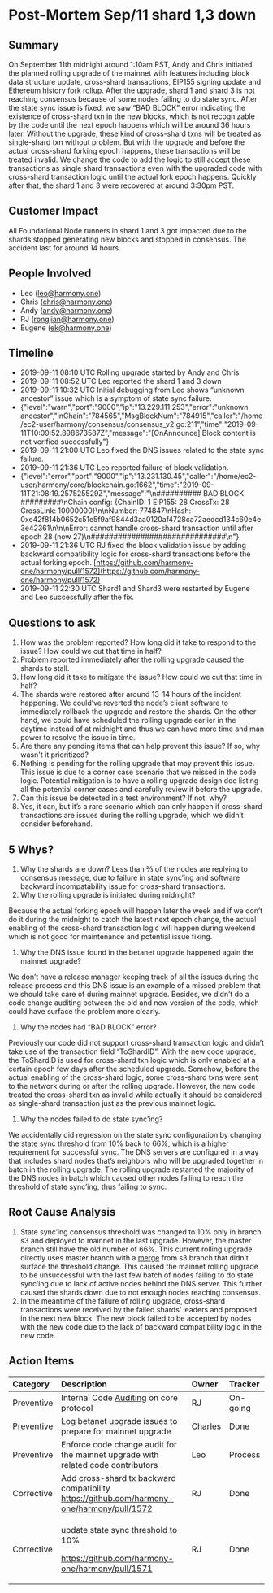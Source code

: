 # Post-Mortem Sep/11 shard 1,3 down

## Summary

On September 11th midnight around 1:10am PST, Andy and Chris initiated the planned rolling upgrade of the mainnet with features including block data structure update, cross-shard transactions, EIP155 signing update and Ethereum history fork rollup. After the upgrade, shard 1 and shard 3 is not reaching consensus because of some nodes failing to do state sync. After the state sync issue is fixed, we saw “BAD BLOCK” error indicating the existence of cross-shard txn in the new blocks, which is not recognizable by the code until the next epoch happens which will be around 36 hours later. Without the upgrade, these kind of cross-shard txns will be treated as single-shard txn without problem. But with the upgrade and before the actual cross-shard forking epoch happens, these transactions will be treated invalid. We change the code to add the logic to still accept these transactions as single shard transactions even with the upgraded code with cross-shard transaction logic until the actual fork epoch happens. Quickly after that, the shard 1 and 3 were recovered at around 3:30pm PST.

## Customer Impact

All Foundational Node runners in shard 1 and 3 got impacted due to the shards stopped generating new blocks and stopped in consensus. The accident last for around 14 hours.

## People Involved

* Leo \(leo@harmony.one\)
* Chris \(chris@harmony.one\)
* Andy \(andy@harmony.one\)
* RJ \(rongjian@harmony.one\)
* Eugene \(ek@harmony.one\)

## Timeline

* 2019-09-11 08:10 UTC Rolling upgrade started by Andy and Chris
* 2019-09-11 08:52 UTC Leo reported the shard 1 and 3 down
* 2019-09-11 10:32 UTC Initial debugging from Leo shows “unknown ancestor” issue which is a symptom of state sync failure.
* {"level":"warn","port":"9000","ip":"13.229.111.253","error":"unknown ancestor","inChain":"784565","MsgBlockNum":"784915","caller":"/home/ec2-user/harmony/consensus/consensus\_v2.go:211","time":"2019-09-11T10:09:52.898673587Z","message":"\[OnAnnounce\] Block content is not verified successfully"}
* 2019-09-11 21:00 UTC Leo fixed the DNS issues related to the state sync failure.
* 2019-09-11 21:36 UTC Leo reported failure of block validation.
* {"level":"error","port":"9000","ip":"13.231.130.45","caller":"/home/ec2-user/harmony/core/blockchain.go:1662","time":"2019-09-11T21:08:19.257525529Z","message":"\n\#\#\#\#\#\#\#\#\#\# BAD BLOCK \#\#\#\#\#\#\#\#\#\nChain config: {ChainID: 1 EIP155: 28 CrossTx: 28 CrossLink: 10000000}\n\nNumber: 774847\nHash: 0xe42f814b0652c51e5f9af9844d3aa0120af4728ca72aedcd134c60e4e3e42361\n\n\nError: cannot handle cross-shard transaction until after epoch 28 \(now 27\)\n\#\#\#\#\#\#\#\#\#\#\#\#\#\#\#\#\#\#\#\#\#\#\#\#\#\#\#\#\#\#\n"}
* 2019-09-11 21:36 UTC RJ fixed the block validation issue by adding backward compatibility logic for cross-shard transactions before the actual forking epoch. [https://github.com/harmony-one/harmony/pull/1572](https://github.com/harmony-one/harmony/pull/1572)
* 2019-09-11 22:30 UTC Shard1 and Shard3 were restarted by Eugene and Leo successfully after the fix.

## Questions to ask

1. How was the problem reported? How long did it take to respond to the issue? How could we cut that time in half?
2. Problem reported immediately after the rolling upgrade caused the shards to stall.
3. How long did it take to mitigate the issue? How could we cut that time in half?
4. The shards were restored after around 13-14 hours of the incident happening. We could’ve reverted the node’s client software to immediately rollback the upgrade and restore the shards. On the other hand, we could have scheduled the rolling upgrade earlier in the daytime instead of at midnight and thus we can have more time and man power to resolve the issue in time.
5. Are there any pending items that can help prevent this issue? If so, why wasn't it prioritized?
6. Nothing is pending for the rolling upgrade that may prevent this issue. This issue is due to a corner case scenario that we missed in the code logic. Potential mitigation is to have a rolling upgrade design doc listing all the potential corner cases and carefully review it before the upgrade.
7. Can this issue be detected in a test environment? If not, why?
8. Yes, it can, but it’s a rare scenario which can only happen if cross-shard transactions are issues during the rolling upgrade, which we didn’t consider beforehand.

## 5 Whys?

1. Why the shards are down? Less than ⅔ of the nodes are replying to consensus message, due to failure in state sync’ing and software backward incompatability issue for cross-shard transactions.
2. Why the rolling upgrade is initiated during midnight?

Because the actual forking epoch will happen later the week and if we don’t do it during the midnight to catch the latest next epoch change, the actual enabling of the cross-shard transaction logic will happen during weekend which is not good for maintenance and potential issue fixing.

1. Why the DNS issue found in the betanet upgrade happened again the mainnet upgrade?

We don’t have a release manager keeping track of all the issues during the release process and this DNS issue is an example of a missed problem that we should take care of during mainnet upgrade. Besides, we didn’t do a code change auditing between the old and new version of the code, which could have surface the problem more clearly.

1. Why the nodes had “BAD BLOCK” error?

Previously our code did not support cross-shard transaction logic and didn’t take use of the transaction field “ToShardID”. With the new code upgrade, the ToShardID is used for cross-shard txn logic which is only enabled at a certain epoch few days after the scheduled upgrade. Somehow, before the actual enabling of the cross-shard logic, some cross-shard txns were sent to the network during or after the rolling upgrade. However, the new code treated the cross-shard txn as invalid while actually it should be considered as single-shard transaction just as the previous mainnet logic.

1. Why the nodes failed to do state sync’ing?

We accidentally did regression on the state sync configuration by changing the state sync threshold from 10% back to 66%, which is a higher requirement for successful sync. The DNS servers are configured in a way that includes shard nodes that’s neighbors who will be upgraded together in batch in the rolling upgrade. The rolling upgrade restarted the majority of the DNS nodes in batch which caused other nodes failing to reach the threshold of state sync’ing, thus failing to sync.

## Root Cause Analysis

1. State sync’ing consensus threshold was changed to 10% only in branch s3 and deployed to mainnet in the last upgrade. However, the master branch still have the old number of 66%. This current rolling upgrade directly uses master branch with a [merge](https://github.com/harmony-one/harmony/pull/1563) from s3 branch that didn’t surface the threshold change. This caused the mainnet rolling upgrade to be unsuccessful with the last few batch of nodes failing to do state sync’ing due to lack of active nodes behind the DNS server. This further caused the shards down due to not enough nodes reaching consensus.
2. In the meantime of the failure of rolling upgrade, cross-shard transactions were received by the failed shards’ leaders and proposed in the next new block. The new block failed to be accepted by nodes with the new code due to the lack of backward compatibility logic in the new code.

## Action Items

<table>
  <thead>
    <tr>
      <th style="text-align:left">Category</th>
      <th style="text-align:left">Description</th>
      <th style="text-align:left">Owner</th>
      <th style="text-align:left">Tracker</th>
    </tr>
  </thead>
  <tbody>
    <tr>
      <td style="text-align:left">Preventive</td>
      <td style="text-align:left">Internal Code <a href="https://docs.google.com/spreadsheets/d/1oIox0C7hHnYgIv0FXRUZl2L5bKdnfoS43nP57oFte0Q/edit#gid=0">Auditing</a> on
        core protocol</td>
      <td style="text-align:left">RJ</td>
      <td style="text-align:left">On-going</td>
    </tr>
    <tr>
      <td style="text-align:left">Preventive</td>
      <td style="text-align:left">Log betanet upgrade issues to prepare for mainnet upgrade</td>
      <td style="text-align:left">Charles</td>
      <td style="text-align:left">Done</td>
    </tr>
    <tr>
      <td style="text-align:left">Preventive</td>
      <td style="text-align:left">Enforce code change audit for the mainnet upgrade with related code contributors</td>
      <td
      style="text-align:left">Leo</td>
        <td style="text-align:left">Process</td>
    </tr>
    <tr>
      <td style="text-align:left">Corrective</td>
      <td style="text-align:left">Add cross-shard tx backward compatibility <a href="https://github.com/harmony-one/harmony/pull/1572">https://github.com/harmony-one/harmony/pull/1572</a>
      </td>
      <td style="text-align:left">RJ</td>
      <td style="text-align:left">Done</td>
    </tr>
    <tr>
      <td style="text-align:left">Corrective</td>
      <td style="text-align:left">
        <p>update state sync threshold to 10%</p>
        <p><a href="https://github.com/harmony-one/harmony/pull/1571">https://github.com/harmony-one/harmony/pull/1571</a>
        </p>
      </td>
      <td style="text-align:left">RJ</td>
      <td style="text-align:left">Done</td>
    </tr>
  </tbody>
</table>